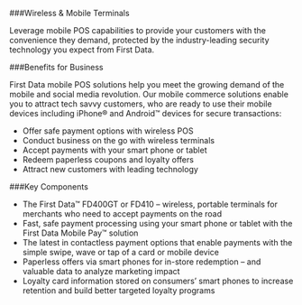 ###Wireless & Mobile Terminals

Leverage mobile POS capabilities to provide your customers with the convenience they demand, protected by the industry-leading security technology you expect from First Data.

###Benefits for Business

First Data mobile POS solutions help you meet the growing demand of the mobile and social media revolution. Our mobile commerce solutions enable you to attract tech savvy customers, who are ready to use their mobile devices including iPhone® and Android™ devices for secure transactions:

* Offer safe payment options with wireless POS
* Conduct business on the go with wireless terminals
* Accept payments with your smart phone or tablet
* Redeem paperless coupons and loyalty offers
* Attract new customers with leading technology

###Key Components

* The First Data™ FD400GT or FD410 –  wireless, portable terminals for merchants who need to accept payments on the road
* Fast, safe payment processing using your smart phone or tablet with the First Data Mobile Pay™ solution
* The latest in contactless payment options that enable payments with the simple swipe, wave or tap of a card or mobile device
* Paperless offers via smart phones for in-store redemption – and valuable data to analyze marketing impact
* Loyalty card information stored on consumers’ smart phones to increase retention and build better targeted loyalty programs
